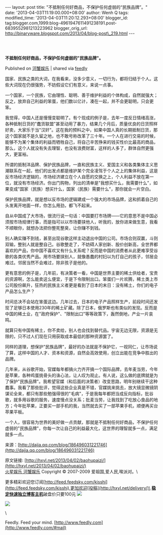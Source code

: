 --- layout: post title: "不抵制任何好商品，不保护任何虚弱的“民族品牌”。"
date: '2013-04-03T11:19:00.000+08:00' author: Wenh Q tags:
modified\_time: '2013-04-03T11:20:12.293+08:00' blogger\_id:
tag:blogger.com,1999:blog-4961947611491238191.post-6839552981213223962
blogger\_orig\_url:
http://binaryware.blogspot.com/2013/04/blog-post\_219.html ---

\
  

**不抵制任何好商品，不保护任何虚弱的"民族品牌"。**

Published on [河蟹娱乐](http://hxyl.net/2013/04/02/baohupaizi/) | shared
via [feedly](http://www.feedly.com)

国家、民族之类的大词，在我看来，没多少意义，一切行为，都将归结于个人。这些大词现在仍很强势，不妨假设它们有意义，来说一点事。

一个国家，一个民族，它由理性、聪明、善于维护利益的个体构成，自然就强大；反之，放弃自己利益的笨蛋，他们数以亿计，凑在一起，并不会更聪明，只会更笨。

我觉得，中国人还是慢慢变聪明了。有个现成的例子是，去年一度反日情绪高涨，各种抵制日货的"蠢货联盟"甚至动用了暴力，结果几个月后，质量优良的日货照样好卖，大家乐于当"汉奸"。这在我的预料之中，如果中国人真的长期抵制日货，那这个国家就不是久留之地，也不敢号称改革了三十年。一个人在进行交易的时候，能够不为某个集体的利益而牺牲自己，将自己辛苦挣来的钱买性价比最高的商品，那么，这个人就没有失去理智，也没有浪费财富，这样的人多了，群体自然更强大，更富裕。

所谓的抵制洋品牌、保护民族品牌，一直和民族主义、爱国主义和各类集体主义思潮联系在一起，他们的出发点都是维护某个完全凌驾于个人之上的集体利益，这是反市场经济逻辑的，市场经济建立在个人自愿的交换之上，个人利益不放在第一位，就没有市场经济。你出门购物，列出的清单是"我想买什么，我需要什么"，如果变成"国家（民族）想买什么，国家（民族）需要什么"，那你就会一片空白。

保护民族品牌，就是想以反市场的逻辑建成一个强大的市场品牌，这和抓着自己的头发离开地面一样，你怎么用劲，都飞不起来。

自从中国成了大市场，很流行说一句话：中国要打市场牌——它的意思不是中国必须按市场规律行事，而是指可以以市场要挟他人，听我的，放你进来做生意，我看不顺眼你，就想办法把你整死整臭，让你赚不到钱。

别人确实赚不到钱，甚至出现谷歌这样主动退出中国的公司。市场合则双赢，斗则双输，整别人就是整自己。谷歌整走了，不妨碍人家创新、股价创新高，全世界都喜欢的产品，你中国不喜欢又有什么关系呢？反而是中国的消费者从此更难享受谷歌的各类优秀产品。用市场要挟别人，就像愚蠢的村妇以为打自己的孩子，邻居会难过。邻居当然不会难过，除非孩子是他的。

更有意思的例子是，几年前，有决策者一看，中国是世界主要的稀土供给者，宝贵的资源啊，怎么能卖这么便宜，于是下令限制出口。笨蛋们一片欢腾，稀土类上市公司股份飙升，狂热的民族主义者更是看到了日本的末日：没有稀土，你们的电子产品怎么生产？

时间总决不会站在笨蛋这边。几年过去，日本的电子产品照样生产，前段时间还发现了足够日本使用230年的稀土矿藏。除了日本，俄罗斯也有类似的发现。反而是中国的稀土业，在"政府保护"、"限制出口"等等政策下，轰然倒地，产业一片哀鸣。

就算只有中国有稀土，你不卖给，别人也会找到替代品。宇宙无边无限，资源是无限的，只不过人们现在只用获取成本最低的那种资源罢了。

同样的道理，想保护"民族品牌"，最好的办法就是不保护它，一视同仁，让市场说了算，这样中国的人才、资本和资源，自然会高效使用，创立出能在竞争中胜出的品牌。

几年来，从谷歌开始，官媒每年都搞火力齐开搞一个国际品牌，去年麦当劳，今年是苹果，各种鸡蛋挑骨头的诛心法，让人叹为观止。有人说，这么做的底牌就是为了保护"民族品牌"。我希望官媒（和后面的决策者）改变思路，明年别继续干这种蠢事。我看了那些批评，觉得这些企业真是不错，官媒挑来挑去，放大镜显微镜阴谋论全来，都只有那些勉强得很的"毛病"，于是我每年都把当成反向指标，批谷歌，就多用谷歌的服务，速度慢点没关系；批麦当劳，让我找到了吃放心食品的地方；今年批苹果，正要买一部手机的我，当然就去买了一部苹果手机，顺便再买台苹果平板。

一个人，很容易为世界的美好做一点贡献，那就是不抵制任何好商品，不保护任何虚弱的"民族品牌"，你每一次让自己的利益最大化，这世界的理智就多一点，满足就多一点。

来源：[http://dajia.qq.com/blog/186496031221746](http://dajia.qq.com/blog/186496031221746)

原文链接:
[http://hxyl.net/2013/04/02/baohupaizi/](http://hxyl.net/2013/04/02/baohupaizi/)
\
 [火星娱乐 河蟹娱乐](http://hxyl.net/) Copyright © 2007-2009
爱祖国,爱人民,唉派对。\

更多精彩欢迎您订阅[http://feed.feedsky.com/kisshi](http://feed.feedsky.com/kisshi),更加欢迎[投稿](http://hxyl.net/delivery/)\
[**稳定快速独立博客主机**](http://www.gegehost.com/)破盘价只要100元
![](http://img.tongji.linezing.com/922164/tongji.gif)

![](http://www1.feedsky.com/t1/727509245/kisshi/feedsky/s.gif?r=http://hxyl.net/2013/04/02/baohupaizi/)

\

Feedly. Feed your mind.
[http://www.feedly.com](http://www.feedly.com/#mail)
